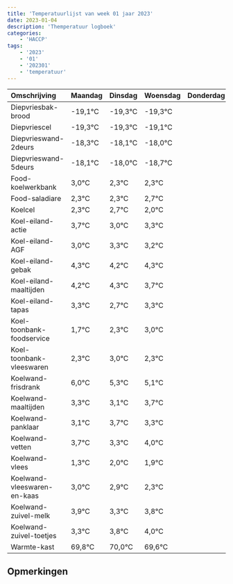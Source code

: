 ```yaml
---
title: 'Temperatuurlijst van week 01 jaar 2023'
date: 2023-01-04
description: 'Themperatuur logboek'
categories:
    - 'HACCP'
tags:
    - '2023'
    - '01'
    - '202301'
    - 'temperatuur'
---
```

|Omschrijving|Maandag|Dinsdag|Woensdag|Donderdag|Vrijdag|Zaterdag|Zondag|
|:---|:---|:---|:---|:---|:---|:---|:---|
|Diepvriesbak-brood|-19,1°C|-19,3°C|-19,3°C| | | | |
|Diepvriescel|-19,3°C|-19,3°C|-19,1°C| | | | |
|Diepvrieswand-2deurs|-18,3°C|-18,1°C|-18,0°C| | | | |
|Diepvrieswand-5deurs|-18,1°C|-18,0°C|-18,7°C| | | | |
|Food-koelwerkbank|3,0°C|2,3°C|2,3°C| | | | |
|Food-saladiare|2,3°C|2,3°C|2,7°C| | | | |
|Koelcel|2,3°C|2,7°C|2,0°C| | | | |
|Koel-eiland-actie|3,7°C|3,0°C|3,3°C| | | | |
|Koel-eiland-AGF|3,0°C|3,3°C|3,2°C| | | | |
|Koel-eiland-gebak|4,3°C|4,2°C|4,3°C| | | | |
|Koel-eiland-maaltijden|4,2°C|4,3°C|3,7°C| | | | |
|Koel-eiland-tapas|3,3°C|2,7°C|3,3°C| | | | |
|Koel-toonbank-foodservice|1,7°C|2,3°C|3,0°C| | | | |
|Koel-toonbank-vleeswaren|2,3°C|3,0°C|2,3°C| | | | |
|Koelwand-frisdrank|6,0°C|5,3°C|5,1°C| | | | |
|Koelwand-maaltijden|3,3°C|3,1°C|3,7°C| | | | |
|Koelwand-panklaar|3,1°C|3,7°C|3,3°C| | | | |
|Koelwand-vetten|3,7°C|3,3°C|4,0°C| | | | |
|Koelwand-vlees|1,3°C|2,0°C|1,9°C| | | | |
|Koelwand-vleeswaren-en-kaas|3,0°C|2,9°C|2,3°C| | | | |
|Koelwand-zuivel-melk|3,9°C|3,3°C|3,8°C| | | | |
|Koelwand-zuivel-toetjes|3,3°C|3,8°C|4,0°C| | | | |
|Warmte-kast|69,8°C|70,0°C|69,6°C| | | | |

## Opmerkingen


